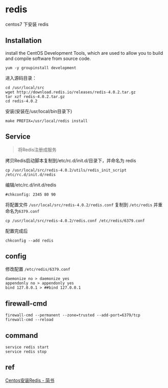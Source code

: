 # redis
centos7 下安装 redis

## Installation

install the CentOS Development Tools, which are used to allow you to build and compile software from source code.

```
yum -y groupinstall development
```

进入源码目录：

```
cd /usr/local/src
wget http://download.redis.io/releases/redis-4.0.2.tar.gz
tar xzf redis-4.0.2.tar.gz
cd redis-4.0.2
```

安装(安装在/usr/local/bin目录下)

```
make PREFIX=/usr/local/redis install
```


## Service
> 将Redis注册成服务

拷贝Redis启动脚本复制到/etc/rc.d/init.d/目录下，并命名为 redis

```
cp /usr/local/src/redis-4.0.2/utils/redis_init_script /etc/rc.d/init.d/redis
```

编辑/etc/rc.d/init.d/redis

```
#chkconfig: 2345 80 90
```

将配置文件 `/usr/local/src/redis-4.0.2/redis.conf` 复制到 `/etc/redis` 并重命名为`6379.conf`

```
cp /usr/local/src/redis-4.0.2/redis.conf /etc/redis/6379.conf 
```

配置完成后

```
chkconfig --add redis
```

## config
修改配置 `/etc/redis/6379.conf`

```
daemonize no > daemonize yes
appendonly no > appendonly yes
bind 127.0.0.1 > ##bind 127.0.0.1
```

## firewall-cmd
```
firewall-cmd --permanent --zone=trusted --add-port=6379/tcp
firewall-cmd --reload
```

## command
```
service redis start
service redis stop
```

## ref
[Centos安装Redis - 简书](http://www.jianshu.com/p/cc1105cfb743)

